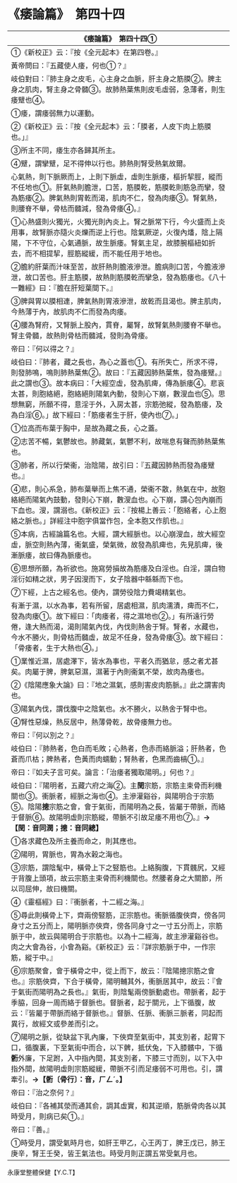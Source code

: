 # 《痿論篇》　第四十四

|**《痿論篇》　第四十四**①|
|---|
|①《新校正》云：『按《全元起本》在第四卷。』|
|黃帝問曰：『五藏使人痿，何也①？』|
|岐伯對曰：『肺主身之皮毛，心主身之血脈，肝主身之筋膜②。脾主身之肌肉，腎主身之骨髓③。故肺熱葉焦則皮毛虛弱，急薄者，則生痿躄也④。|
|①痿，謂痿弱無力以運動。|
|②《新校正》云：『按《全元起本》云：「膜者，人皮下肉上筋膜也。」』|
|③所主不同，痿生亦各歸其所主。|
|④躄，謂攣躄，足不得伸以行也。肺熱則腎受熱氣故爾。|
|心氣熱，則下脈厥而上，上則下脈虛，虛則生脈痿，樞折挈脛，縱而不任地也①。肝氣熱則膽泄，口苦，筋膜乾，筋膜乾則筋急而攣，發為筋痿②。脾氣熱則胃乾而渴，肌肉不仁，發為肉痿③。腎氣熱，則腰脊不舉，骨枯而髓減，發為骨痿④。』|
|①心熱盛則火獨光，火獨光則內炎上。腎之脈常下行，今火盛而上炎用事，故腎脈亦隨火炎爍而逆上行也。陰氣厥逆，火復內燔，陰上隔陽，下不守位，心氣通脈，故生脈痿。腎氣主足，故膝腕樞紐如折去，而不相提挈，脛筋縱緩，而不能任用于地也。|
|②膽約肝葉而汁味至苦，故肝熱則膽液滲泄。膽病則口苦，今膽液滲泄，故口苦也。肝主筋膜，故熱則筋膜乾而攣急，發為筋痿也。《八十一難經》曰：『膽在肝短葉間下。』|
|③脾與胃以膜相連，脾氣熱則胃液滲泄，故乾而且渴也。脾主肌肉，今熱薄于內，故肌肉不仁而發為肉痿。|
|④腰為腎府，又腎脈上股內，貫脊，屬腎，故腎氣熱則腰脊不舉也。腎主骨髓，故熱則骨枯而髓減，發則為骨痿。|
|帝曰：『何以得之？』|
|岐伯曰：『肺者，藏之長也，為心之蓋也①。有所失亡，所求不得，則發肺鳴，鳴則肺熱葉焦②。故曰：『五藏因肺熱葉焦，發為痿躄。』此之謂也③。故本病曰：「大經空虛，發為肌痺，傳為脈痿④。悲哀太甚，則胞絡絕，胞絡絕則陽氣內動，發則心下崩，數溲血也⑤。思想無窮，所願不得，意淫于外，入房太甚，宗筋弛縱，發為筋痿，及為白淫⑥。」故下經曰：「筋痿者生于肝，使內也⑦。」|
|①位高而布葉于胸中，是故為藏之長，心之蓋。|
|②志苦不暢，氣鬱故也。肺藏氣，氣鬱不利，故喘息有聲而肺熱葉焦也。|
|③肺者，所以行榮衞，治陰陽，故引曰：『五藏因肺熱而發為痿躄也。』|
|④悲，則心系急，肺布葉舉而上焦不通，榮衞不散，熱氣在中，故胞絡絕而陽氣內鼓動，發則心下崩，數溲血也。心下崩，謂心包內崩而下血也。溲，謂溺也。《新校正》云：『按楊上善云：「胞絡者，心上胞絡之脈也。」詳經注中胞字俱當作包，全本胞又作肌也。』|
|⑤本病，古經論篇名也。大經，謂大經脈也。以心崩溲血，故大經空虛，脈空則熱內薄，衞氣盛，榮氣微，故發為肌痺也，先見肌痺，後漸脈痿，故曰傳為脈痿也。|
|⑥思想所願，為祈欲也。施寫勞損故為筋痿及白淫也。白淫，謂白物淫衍如精之狀，男子因溲而下，女子陰器中緜緜而下也。|
|⑦下經，上古之經名也。使內，謂勞役陰力費竭精氣也。|
|有漸于濕，以水為事，若有所留，居處相濕，肌肉濡漬，痺而不仁，發為肉痿①。故下經曰：「肉痿者，得之濕地也②。」有所遠行勞倦，逢大熱而渴，渴則陽氣內伐，內伐則熱舍于腎。腎者，水藏也，今水不勝火，則骨枯而髓虛，故足不任身，發為骨痿③。故下經曰：「骨痿者，生于大熱也④。」|
|①業惟近濕，居處澤下，皆水為事也，平者久而猶怠，感之者尤甚矣。肉屬于脾，脾氣惡濕，濕著于內則衞氣不榮，故肉為痿也。|
|②《陰陽應象大論》曰：『地之濕氣，感則害皮肉筋脈。』此之謂害肉也。|
|③陽氣內伐，謂伐腹中之陰氣也。水不勝火，以熱舍于腎中也。|
|④腎性惡燥，熱反居中，熱薄骨乾，故骨痿無力也。|
|帝曰：『何以別之？』|
|岐伯曰：『肺熱者，色白而毛敗；心熱者，色赤而絡脈溢；肝熱者，色蒼而爪枯；脾熱者，色黃而肉蠕動；腎熱者，色黑而齒槁①。』|
|帝曰：『如夫子言可矣。論言：「治痿者獨取陽明。」何也？』|
|岐伯曰：『陽明者，五藏六府之海②。主**閏**宗筋，宗筋主束骨而利機關也③。衝脈者，經脈之海也④。主滲灌谿谷，與陽明合于宗筋⑤。陰陽**摠**宗筋之會，會于氣街，而陽明為之長，皆屬于帶脈，而絡于督脈⑥。故陽明虛則宗筋縱，帶脈不引故足痿不用也⑦。』**→【閏：音同潤；摠：音同總】**|
|①各求藏色及所主養而命之，則其應也。|
|②陽明，胃脈也，胃為水榖之海也。|
|③宗筋，謂陰髦中，橫骨上下之竪筋也。上絡胸腹，下貫髖尻，又經于背腹上頭項，故云宗筋主束骨而利機關也。然腰者身之大關節，所以司屈伸，故曰機關。|
|④《靈樞經》曰：『衝脈者，十二經之海。』|
|⑤尋此則橫骨上下，齊兩傍竪筋，正宗筋也。衝脈循腹俠齊，傍各同身寸之五分而上，陽明脈亦俠齊，傍各同身寸之一寸五分而上，宗筋脈于中，故云與陽明合于宗筋也。以為十二經海，故主滲灌谿谷也。肉之大會為谷，小會為谿。《新校正》云：『詳宗筋脈于中，一作宗筋，縱于中。』|
|⑥宗筋聚會，會于橫骨之中，從上而下，故云：『陰陽摠宗筋之會也。』宗筋俠齊，下合于橫骨，陽明輔其外，衝脈居其中，故云：『會于氣街而陽明為之長也。』氣街，則陰髦兩傍脈動處也。帶脈者，起于季脇，回身一周而絡于督脈也。督脈者，起于關元，上下循腹，故云：『皆屬于帶脈而絡于督脈也。』督脈、任脈、衝脈三脈者，同起而異行，故經文或參差而引之。|
|⑦陽明之脈，從缺盆下乳內廉，下俠齊至氣街中，其支別者，起胃下口，循腹裏，下至氣街中而合，以下髀，抵伏兔，下入膝髕中，下循**䯒**外廉，下足跗，入中指內間，其支別者，下膝三寸而別，以下入中指外間，故陽明虛則宗筋縱緩，帶脈不引而足痿弱不可用也。引，謂牽引。**→【䯒〔骨行〕：音，ㄏㄥˊ。】**|
|帝曰：『治之奈何？』|
|岐伯曰：『各補其滎而通其俞，調其虛實，和其逆順，筋脈骨肉各以其時受月，則病已矣①。』|
|帝曰：『善。』|
|①時受月，謂受氣時月也，如肝王甲乙，心王丙丁，脾王戊已，肺王庚辛，腎王壬癸，皆王氣法也。時受月則正謂五常受氣月也。|


永康堂整體保健【Y.C.T】


